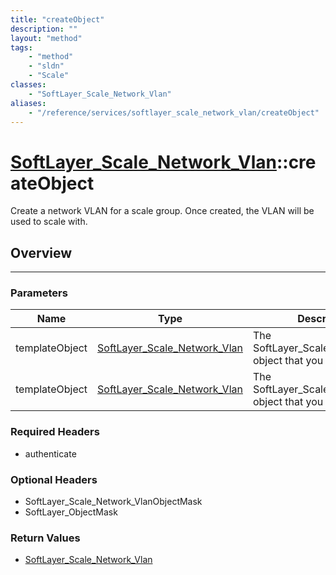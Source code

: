 ```yaml
---
title: "createObject"
description: ""
layout: "method"
tags:
    - "method"
    - "sldn"
    - "Scale"
classes:
    - "SoftLayer_Scale_Network_Vlan"
aliases:
    - "/reference/services/softlayer_scale_network_vlan/createObject"
---
```

# [SoftLayer_Scale_Network_Vlan](/reference/services/SoftLayer_Scale_Network_Vlan)::createObject


Create a network VLAN for a scale group. Once created, the VLAN will be used to scale with. 


## Overview 


-----

### Parameters 
|Name | Type | Description |
| --- | --- | --- |
|templateObject| <a href='/reference/datatypes/SoftLayer_Scale_Network_Vlan'>SoftLayer_Scale_Network_Vlan </a>| The SoftLayer_Scale_Network_Vlan object that you wish to create.|
|templateObject| <a href='/reference/datatypes/SoftLayer_Scale_Network_Vlan'>SoftLayer_Scale_Network_Vlan </a>| The SoftLayer_Scale_Network_Vlan object that you wish to create.|


### Required Headers
* authenticate


### Optional Headers
* SoftLayer_Scale_Network_VlanObjectMask
* SoftLayer_ObjectMask

### Return Values
* <a href='/reference/datatypes/SoftLayer_Scale_Network_Vlan'>SoftLayer_Scale_Network_Vlan </a>




